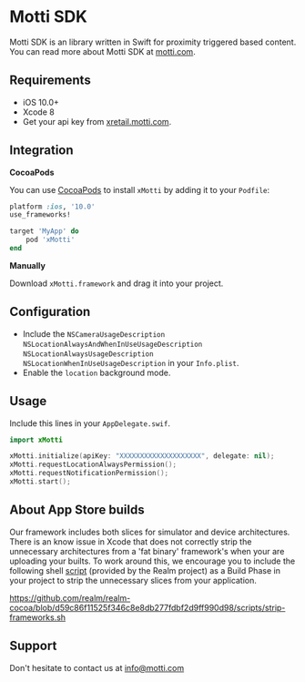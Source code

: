 # Motti SDK

Motti SDK is an library written in Swift for proximity triggered based content. You can read more about Motti SDK at [motti.com](https://motti.com/).


## Requirements

- iOS 10.0+
- Xcode 8
- Get your api key from [xretail.motti.com](https://xretail.motti.com/).

## Integration

**CocoaPods**

You can use [CocoaPods](http://cocoapods.org/) to install `xMotti` by adding it to your `Podfile`:
```ruby
platform :ios, '10.0'
use_frameworks!

target 'MyApp' do
    pod 'xMotti'
end
```

**Manually**

Download `xMotti.framework` and drag it into your project.

## Configuration

- Include the `NSCameraUsageDescription` `NSLocationAlwaysAndWhenInUseUsageDescription` `NSLocationAlwaysUsageDescription` `NSLocationWhenInUseUsageDescription` in your `Info.plist`.
- Enable the `location` background mode.

## Usage

Include this lines in your `AppDelegate.swif`.

```swift
import xMotti
```

```swift
xMotti.initialize(apiKey: "XXXXXXXXXXXXXXXXXXXX", delegate: nil);
xMotti.requestLocationAlwaysPermission();
xMotti.requestNotificationPermission();
xMotti.start();
```

## About App Store builds

Our framework includes both slices for simulator and device architectures. There is an know issue in Xcode that does not correctly strip the unnecessary architectures from a 'fat binary' framework's when your are uploading your builts. To work around this, we encourage you to include the following shell [script](https://github.com/realm/realm-cocoa/blob/d59c86f11525f346c8e8db277fdbf2d9ff990d98/scripts/strip-frameworks.sh) (provided by the Realm project) as a Build Phase in your project to strip the unnecessary slices from your application. 

https://github.com/realm/realm-cocoa/blob/d59c86f11525f346c8e8db277fdbf2d9ff990d98/scripts/strip-frameworks.sh

## Support

Don't hesitate to contact us at info@motti.com